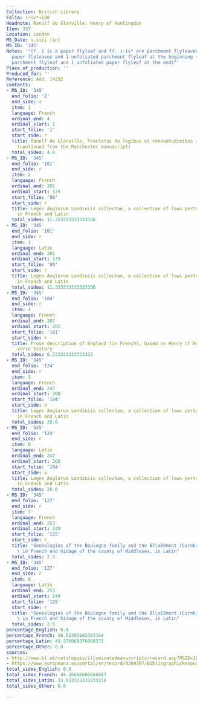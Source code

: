 ```yaml
---
Collection: British Library
Folia: i+iv*+130
Headnote: Ranulf de Glanville; Henry of Huntingdon
Item: 337
Location: London
MS_Date: s.xiii (in)
MS_ID: '345'
Notes: '"(f. i is a paper flyleaf and ff. i-iv* are parchment flyleaves + 3 unfoliated
  paper flyleaves and 1 unfoliated parchment flyleaf at the beginning + 1 unfoliated
  parchment flyleaf and 1 unfoliated paper flyleaf at the end)"'
Place_of_production: ''
Produced_for: ''
Reference: Add. 14252
contents:
- MS_ID: '345'
  end_folio: '2'
  end_side: v
  item: 1
  language: French
  ordinal_end: 4
  ordinal_start: 1
  start_folio: '1'
  start_side: r
  title: Ranulf de Glanville, Tractatus de legibus et consuetudinibus regni Anglie
    (continued from the Manchester manuscript)
  total_sides: 4.0
- MS_ID: '345'
  end_folio: '101'
  end_side: r
  item: 2
  language: French
  ordinal_end: 201
  ordinal_start: 179
  start_folio: '90'
  start_side: r
  title: Leges Anglorum Londiniis collectae, a collection of laws pertaining to London
    in French and Latin
  total_sides: 11.333333333333336
- MS_ID: '345'
  end_folio: '101'
  end_side: r
  item: 3
  language: Latin
  ordinal_end: 201
  ordinal_start: 179
  start_folio: '90'
  start_side: r
  title: Leges Anglorum Londiniis collectae, a collection of laws pertaining to London
    in French and Latin
  total_sides: 11.333333333333336
- MS_ID: '345'
  end_folio: '104'
  end_side: r
  item: 4
  language: French
  ordinal_end: 207
  ordinal_start: 201
  start_folio: '101'
  start_side: r
  title: Prose description of England (in French), based on Henry of Huntingdon's
    verse history
  total_sides: 6.333333333333332
- MS_ID: '345'
  end_folio: '124'
  end_side: r
  item: 5
  language: French
  ordinal_end: 247
  ordinal_start: 208
  start_folio: '104'
  start_side: v
  title: Leges Anglorum Londiniis collectae, a collection of laws pertaining to London
    in French and Latin
  total_sides: 20.0
- MS_ID: '345'
  end_folio: '124'
  end_side: r
  item: 6
  language: Latin
  ordinal_end: 247
  ordinal_start: 208
  start_folio: '104'
  start_side: v
  title: Leges Anglorum Londiniis collectae, a collection of laws pertaining to London
    in French and Latin
  total_sides: 20.0
- MS_ID: '345'
  end_folio: '127'
  end_side: r
  item: 7
  language: French
  ordinal_end: 253
  ordinal_start: 249
  start_folio: '125'
  start_side: r
  title: "Genealogies of the Boulogne family and the Bl\xE9mont (Cornhill) family\
    \ in French and hidage of the county of Middlesex, in Latin"
  total_sides: 2.5
- MS_ID: '345'
  end_folio: '127'
  end_side: r
  item: 8
  language: Latin
  ordinal_end: 253
  ordinal_start: 249
  start_folio: '125'
  start_side: r
  title: "Genealogies of the Boulogne family and the Bl\xE9mont (Cornhill) family\
    \ in French and hidage of the county of Middlesex, in Latin"
  total_sides: 2.5
percentage_English: 0.0
percentage_French: 56.62393162393164
percentage_Latin: 43.376068376068375
percentage_Other: 0.0
sources:
- http://www.bl.uk/catalogues/illuminatedmanuscripts/record.asp?MSID=1953&CollID=27&NStart=14252
- https://www.europeana.eu/portal/en/record/9200397/BibliographicResource_3000126276492.html
total_sides_English: 0.0
total_sides_French: 44.16666666666667
total_sides_Latin: 33.833333333333336
total_sides_Other: 0.0

---
```

